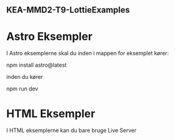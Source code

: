 ## KEA-MMD2-T9-LottieExamples

# Astro Eksempler

I Astro eksemplerne skal du inden i mappen for eksemplet kører:

npm install astro@latest

inden du kører

npm run dev

# HTML Eksempler

I HTML eksemplerne kan du bare bruge Live Server
